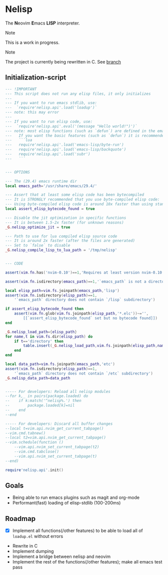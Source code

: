 # Nelisp
The **N**eovim **E**macs **LISP** interpreter.
> [!NOTE]
> This is a work in progress.

> [!NOTE]
> The project is currently being rewritten in C. See [branch](https://github.com/altermo/nelisp/tree/c)

## Initialization-script
~~~lua
--- !IMPORTANT
--- This script does not run any elisp files, it only initializes
---
--- If you want to run emacs stdlib, use:
---  `require'nelisp.api'.load('loadup')`
--- note: this may error
---
--- If you want to run elisp code, use:
---  `require'nelisp.api'.eval('(message "Hello world!")')`
--- note: most elisp functions (such as `defun`) are defined in the emacs stdlib
---   If you want the basic features (such as `defun`) it is recommended to load the following:
---   ```lua
---   require'nelisp.api'.load('emacs-lisp/byte-run')
---   require'nelisp.api'.load('emacs-lisp/backquote')
---   require'nelisp.api'.load('subr')
---   ```


--- OPTIONS

--- The (29.4) emacs runtime dir
local emacs_path='/usr/share/emacs/29.4/'

--- Assert that at least some elisp code has been bytecompiled
--- It is STRONGLY recommended that you use byte-compiled elisp code:
--- Using byte-compiled elisp code is around 10x faster than using standard elisp code
local assert_elisp_bytecode_found = true

--- Disable the jit optimization in specific functions
--- It is between 1.5-2x faster (for unknown reasons)
_G.nelisp_optimize_jit = true

--- Path to use for lua compiled elisp source code
--- It is around 2x faster (after the files are generated)
--- Set to `false` to disable
_G.nelisp_compile_lisp_to_lua_path = '/tmp/nelisp'


--- CODE

assert(vim.fn.has('nvim-0.10')==1,'Requires at least version nvim-0.10')

assert(vim.fn.isdirectory(emacs_path)==1,'`emacs_path` is not a directory')

local elisp_path=vim.fs.joinpath(emacs_path,'lisp')
assert(vim.fn.isdirectory(elisp_path)==1,
    '`emacs_path` directory does not contain `/lisp` subdirectory')

if assert_elisp_bytecode_found then
    assert(vim.fn.glob(vim.fs.joinpath(elisp_path,'*.elc'))~='',
        [[`assert_elisp_bytecode_found` set but no bytecode found]])
end

_G.nelisp_load_path={elisp_path}
for name,t in vim.fs.dir(elisp_path) do
    if t=='directory' then
        table.insert(_G.nelisp_load_path,vim.fs.joinpath(elisp_path,name))
    end
end

local data_path=vim.fs.joinpath(emacs_path,'etc')
assert(vim.fn.isdirectory(elisp_path)==1,
    '`emacs_path` directory does not contain `/etc` subdirectory')
_G.nelisp_data_path=data_path


----- For developers: Reload all nelisp modules
--for k,_ in pairs(package.loaded) do
--    if k:match('^nelisp%.') then
--        package.loaded[k]=nil
--    end
--end

----- For developers: Discard all buffer changes
--local t=vim.api.nvim_get_current_tabpage()
--vim.cmd.tabnew()
--local t2=vim.api.nvim_get_current_tabpage()
--vim.schedule(function ()
    --vim.api.nvim_set_current_tabpage(t2)
    --vim.cmd.tabclose()
    --vim.api.nvim_set_current_tabpage(t)
--end)

require'nelisp.api'.init()
~~~

## Goals
+ Being able to run emacs plugins such as magit and org-mode
+ Performant(fast) loading of elisp-stdlib (100-200ms)

## Roadmap
+ [x] Implement all functions(/other features) to be able to load all of `loadup.el` without errors
+ Rewrite in C
+ Implement dumping
+ Implement a bridge between nelisp and neovim
+ Implement the rest of the functions(/other features); make all emacs test pass
